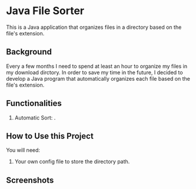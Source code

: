 # Java File Sorter

This is a Java application that organizes files in a directory based on the file's extension.


## Background
Every a few months I need to spend at least an hour to organize my files in my download dirctory. In order to save my time in the future, I decided to develop a Java program that automatically organizes each file based on the file's extension.


## Functionalities
1. Automatic Sort: .
   

## How to Use this Project
You will need:
1. Your own config file to store the directory path.
   
## Screenshots



